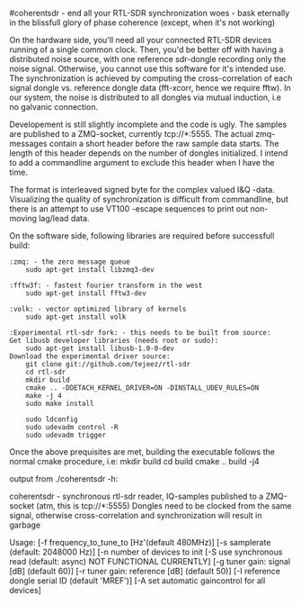 #coherentsdr - end all your RTL-SDR synchronization woes - bask eternally in the blissfull glory of phase coherence (except, when it's not working)

On the hardware side, you'll need all your connected RTL-SDR devices running of a single common clock. Then, you'd be better off with
having a distributed noise source, with one reference sdr-dongle recording only the noise signal. Otherwise, you cannot use
this software for it's intended use. The synchronization is achieved by computing the cross-correlation of each signal dongle vs.
reference dongle data (fft-xcorr, hence we require fftw). In our system, the noise is distributed to all dongles via mutual induction,
i.e no galvanic connection.

Developement is still slightly incomplete and the code is ugly. The samples are published to a ZMQ-socket, currently tcp://*:5555.
The actual zmq-messages contain a short header before the raw sample data starts. The length of this header depends on the number
of dongles initialized. I intend to add a commandline argument to exclude this header when I have the time.

The format is interleaved signed byte for the complex valued I&Q -data. Visualizing the quality of synchronization is difficult
from commandline, but there is an attempt to use VT100 -escape sequences to print out non-moving lag/lead data.


On the software side, following libraries are required before successfull build:
	
	:zmq: - the zero message queue
		sudo apt-get install libzmq3-dev
	
	:fftw3f: - fastest fourier transform in the west
		sudo apt-get install fftw3-dev
	
	:volk: - vector optimized library of kernels
		sudo apt-get install volk
	
	:Experimental rtl-sdr fork: - this needs to be built from source:
	Get libusb developer libraries (needs root or sudo):
		sudo apt-get install libusb-1.0-0-dev
	Download the experimental driver source:
		git clone git://github.com/tejeez/rtl-sdr
		cd rtl-sdr
		mkdir build
		cmake .. -DDETACH_KERNEL_DRIVER=ON -DINSTALL_UDEV_RULES=ON
		make -j 4
		sudo make install
		
		sudo ldconfig
		sudo udevadm control -R
		sudo udevadm trigger

Once the above prequisites are met, building the executable follows the normal cmake procedure, i.e:
	mkdir build
	cd build
	cmake ..
	build -j4

output from ./coherentsdr -h:

coherentsdr - synchronous rtl-sdr reader, IQ-samples published to a ZMQ-socket (atm, this is tcp://*:5555)
Dongles need to be clocked from the same signal, otherwise cross-correlation and synchronization will result in garbage

Usage:
        [-f frequency_to_tune_to [Hz'(default 480MHz)]
        [-s samplerate (default: 2048000 Hz)]
        [-n number of devices to init
        [-S use synchronous read (default: async) NOT FUNCTIONAL CURRENTLY]
        [-g tuner gain: signal [dB] (default 60)]
        [-r tuner gain: reference [dB] (default 50)]
        [-I reference dongle serial ID (default 'MREF')]
        [-A set automatic gaincontrol for all devices]
